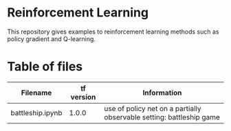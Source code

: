 # Reinforcement Learning

This repository gives examples to reinforcement learning methods such as policy gradient and Q-learning.

# Table of files

| Filename | tf version | Information |
|----------|------------|-------------|
| battleship.ipynb | 1.0.0 | use of policy net on a partially observable setting: battleship game |





